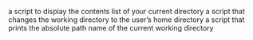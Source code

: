 a script to display the contents list of your current directory
a script that changes the working directory to the user’s home directory
a script that prints the absolute path name of the current working directory
